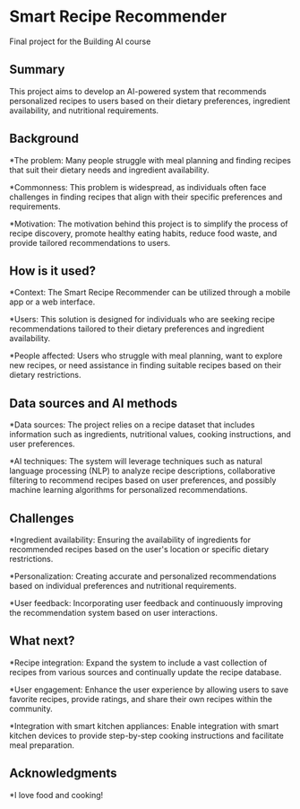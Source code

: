 # Smart Recipe Recommender

Final project for the Building AI course

## Summary

This project aims to develop an AI-powered system that recommends personalized recipes to users based on their dietary preferences, ingredient availability, and nutritional requirements.

## Background

*The problem: Many people struggle with meal planning and finding recipes that suit their dietary needs and ingredient availability.

*Commonness: This problem is widespread, as individuals often face challenges in finding recipes that align with their specific preferences and requirements.

*Motivation: The motivation behind this project is to simplify the process of recipe discovery, promote healthy eating habits, reduce food waste, and provide tailored recommendations to users.


## How is it used?

*Context: The Smart Recipe Recommender can be utilized through a mobile app or a web interface.

*Users: This solution is designed for individuals who are seeking recipe recommendations tailored to their dietary preferences and ingredient availability.

*People affected: Users who struggle with meal planning, want to explore new recipes, or need assistance in finding suitable recipes based on their dietary restrictions.

## Data sources and AI methods

*Data sources: The project relies on a recipe dataset that includes information such as ingredients, nutritional values, cooking instructions, and user preferences.

*AI techniques: The system will leverage techniques such as natural language processing (NLP) to analyze recipe descriptions, collaborative filtering to recommend recipes based on user preferences, and possibly machine learning algorithms for personalized recommendations.

## Challenges

*Ingredient availability: Ensuring the availability of ingredients for recommended recipes based on the user's location or specific dietary restrictions.

*Personalization: Creating accurate and personalized recommendations based on individual preferences and nutritional requirements.

*User feedback: Incorporating user feedback and continuously improving the recommendation system based on user interactions.

## What next?

*Recipe integration: Expand the system to include a vast collection of recipes from various sources and continually update the recipe database.

*User engagement: Enhance the user experience by allowing users to save favorite recipes, provide ratings, and share their own recipes within the community.

*Integration with smart kitchen appliances: Enable integration with smart kitchen devices to provide step-by-step cooking instructions and facilitate meal preparation.

## Acknowledgments

*I love food and cooking!
